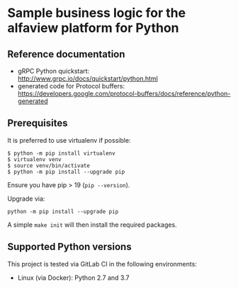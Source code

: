 # Sample business logic for the alfaview platform for Python

## Reference documentation

- gRPC Python quickstart: http://www.grpc.io/docs/quickstart/python.html
- generated code for Protocol buffers: https://developers.google.com/protocol-buffers/docs/reference/python-generated


## Prerequisites

It is preferred to use virtualenv if possible:
```
$ python -m pip install virtualenv
$ virtualenv venv
$ source venv/bin/activate
$ python -m pip install --upgrade pip
```

Ensure you have pip > 19 (`pip --version`).

Upgrade via:
```
python -m pip install --upgrade pip
```

A simple `make init` will then install the required packages.


## Supported Python versions

This project is tested via GitLab CI in the following environments:
- Linux (via Docker): Python 2.7 and 3.7
